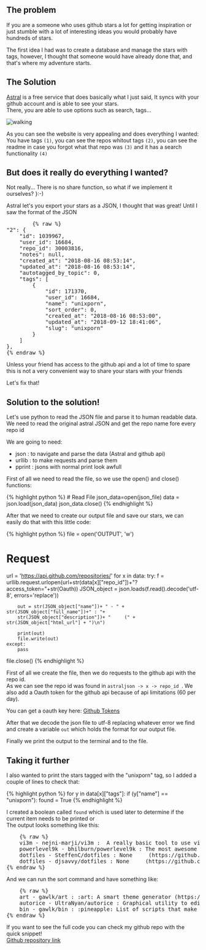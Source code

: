 <h2>The problem</h2>

<p>
If you are a someone who uses github stars a lot for getting inspiration or just stumble with a lot of interesting ideas you would probably have hundreds of stars.
</p>

<p>The first idea I had was to create a database and manage the stars with tags, however, I thought that someone would have already done that, and that's where my adventure starts.</p>

<h2>The Solution</h2>

<p><a href="https://app.astralapp.com">Astral</a> is a free service that does basically what I just said, It syncs with your github account and is able to see your stars. <br>
There, you are able to use options such as search, tags...</p>

<p><img src="https://i.imgur.com/XQrUU6z.png" alt="walking"></p>


<p>As you can see the website is very appealing and does everything I wanted: You have tags <code>(1)</code>, you can see the repos whitout tags <code>(2)</code>, you can see the readme in case you forgot what that repo was <code>(3)</code> and it has a search functionality <code>(4)</code></p>

<h2>But does it really do everything I wanted?</h2>

<p>Not really... There is no share function, so what if we implement it ourselves? }:-)</p>
<p>Astral let's you export your stars as a JSON, I thought that was great! Until I saw the format of the JSON</p>

<pre>
        {% raw %}
"2": {
    "id": 1039967,
    "user_id": 16684,
    "repo_id": 30003816,
    "notes": null,
    "created_at": "2018-08-16 08:53:14",
    "updated_at": "2018-08-16 08:53:14",
    "autotagged_by_topic": 0,
    "tags": [
        {
            "id": 171370,
            "user_id": 16684,
            "name": "unixporn",
            "sort_order": 0,
            "created_at": "2018-08-16 08:53:00",
            "updated_at": "2018-09-12 18:41:06",
            "slug": "unixporn"
        }
    ]
},
{% endraw %}
</pre>

<p>Unless your friend has access to the github api and a lot of time to spare this is not a very convenient way to share your stars with your friends</p>
<p>Let's fix that!</p>

<H2>Solution to the solution!</H2>
<p>Let's use python to read the JSON file and parse it to human readable data. <br>
We need to read the original astral JSON and get the repo name fore every repo id</p>
<p>We are going to need:</p>
<ul>
<li>json   : to navigate and parse the data (Astral and github api)</li>
<li>urllib : to make requests and parse them</li>
<li>pprint : jsons with normal print look awfull</li>
</ul>

<p>First of all we need to read the file, so we use the open() and close() functions:</p>
{% highlight python %}
# Read File 
json_data=open(json_file)
data = json.load(json_data)
json_data.close()
{% endhighlight %}


<p>After that we need to create our output file and save our stars, we can easily do that with this little code:</p>

{% highlight python %}
file = open('OUTPUT', 'w')
# Request 
url = 'https://api.github.com/repositories/'
for x in data:
    try:
        f = urllib.request.urlopen(url+str(data[x]["repo_id"])+"?access_token="+str(Oauth))
        JSON_object = json.loads(f.read().decode('utf-8', errors='replace'))

        out = str(JSON_object["name"])+ " - " + str(JSON_object["full_name"])+" : "+ 
        str(JSON_object["description"])+ "     (" + str(JSON_object["html_url"] + ")\n")

        print(out)
        file.write(out)
    except:
        pass
        
file.close()
{% endhighlight %}

<p>First of all we create the file, then we do requests to the github api with the repo id. <br>
As we can see the repo id was found in <code>astraljson -> x -> repo_id </code>. We also add a Oauth token for the github api because of api limitations (60 per day). </p>

<P>You can get a oauth key here: <a href="https://github.com/settings/tokens">Github Tokens</a> </P>

<p>After that we decode the json file to utf-8 replacing whatever error we find and create a variable <code>out</code> which holds the format for our output file.</p>

<p>Finally we print the output to the terminal and to the file.</p>

<h2>Taking it further</h2>

<p>I also wanted to print the stars tagged with the "unixporn" tag, so I added a couple of lines to check that:</p>

{% highlight python %}
for y in data[x]["tags"]:
        if (y["name"] == "unixporn"):
            found = True
{% endhighlight %}

<p>I created a boolean called <code>found</code> which is used later to determine if the current item needs to be printed or <br>
The output looks something like this:</p>
<pre>
    {% raw %}
    vi3m - nejni-marji/vi3m :  A really basic tool to use vim-style chained keypresses in i3.     (https://github.com/nejni-marji/vi3m)
    powerlevel9k - bhilburn/powerlevel9k : The most awesome Powerline theme for ZSH around!     (https://github.com/bhilburn/powerlevel9k)
    dotfiles - SteffenC/dotfiles : None     (https://github.com/SteffenC/dotfiles)
    dotfiles - djsavvy/dotfiles : None     (https://github.com/djsavvy/dotfiles)
{% endraw %}
</pre>

<p>And we can run the sort command and have something like:</p>

<pre>
    {% raw %}
    art - gawlk/art : :art: A smart theme generator (https://github.com/gawlk/art)
    autorice - UltraNyan/autorice : Graphical utility to edit and manage your config files. (https://github.com/UltraNyan/autorice)
    bin - gawlk/bin : :pineapple: List of scripts that make my life much easier (https://github.com/gawlk/bin)
{% endraw %}
</pre>
<p>If you want to see the full code you can check my github repo with the quick snippet! <br>
<a href="">Github repository link</a>
</p>
